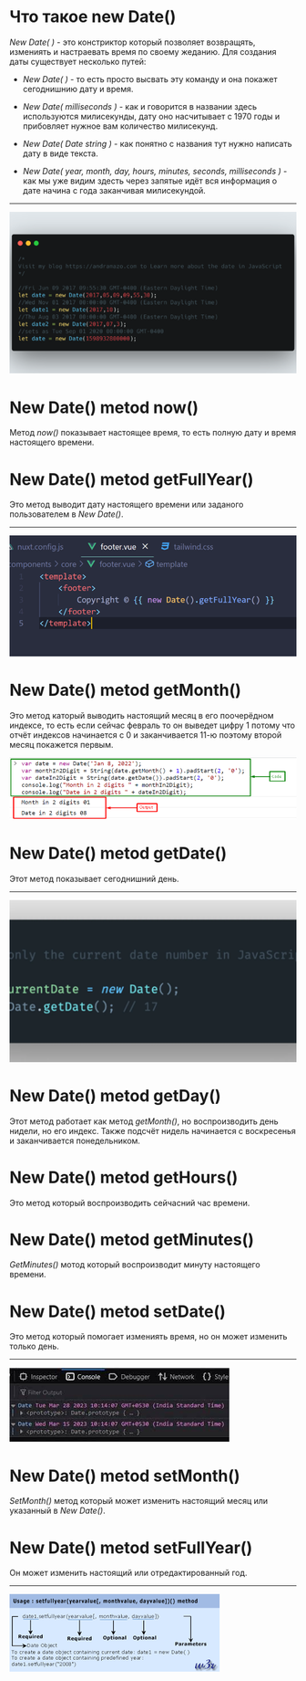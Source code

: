 # __Что такое new Date()__ 
*New Date( )* - это констриктор который позволяет возвращять, измениять и настраевать время по своему жеданию. Для создания даты существует несколько путей:
* *New Date( )* - то есть просто высвать эту команду и она покажет сегоднишнию дату и время.

- *New Date( milliseconds )* - как и говорится в названии здесь используются милисекунды, дату оно насчитывает с 1970 годы и прибовляет нужное вам количество милисекунд.

- *New Date( Date string )* - как понятно с названия тут нужно написать дату в виде текста.

- *New Date( year, month, day, hours, minutes, seconds, milliseconds )* - как мы уже видим здесть через запятые идёт вся информация о дате начина с года заканчивая милисекундой.
----------------------------------------------------------------
![alt text](R.png)


# __New Date() metod now()__ 
Метод *now()* показывает настоящее время, то есть полную дату и время настоящего времени.

# __New Date() metod getFullYear()__ 
Это метод выводит дату настоящего времени или заданого пользователем в *New Date()*.

----------------------------------
![alt text](mbwjeqvvpd8ygh3mhotu.webp)


# __New Date() metod getMonth()__ 
Это метод каторый выводить настоящий месяц в его поочерёдном индексе, то есть если сейчас февраль то он выведет цифру 1 потому что отчёт индексов начинается с 0 и заканчивается 11-ю поэтому второй месяц покажется первым.

![alt text](Digit-Format-in-JavaScript-1.webp)


# __New Date() metod getDate()__ 
Этот метод показывает сегоднишний день.

------------------------------------------------------
![alt text](main-eb2057fe005c6929827f557c0ad84613.webp)


# __New Date() metod getDay()__ 
Этот метод работает как метод *getMonth()*, но воспроизводить день нидели, но его индекс. Также подсчёт нидель начинается с воскресенья и заканчивается понедельником.


# __New Date() metod getHours()__ 
Это метод который воспроизводить сейчасний час времени.


# __New Date() metod getMinutes()__ 
*GetMinutes()* мотод который воспроизводит минуту настоящего времени.


# __New Date() metod setDate()__ 
Это метод который помогает измениять время, но он может изменить только день.

------------------------------------------------------
![alt text](<Без названия.jpg>)


# __New Date() metod setMonth()__
*SetMonth()* метод который может изменить настоящий месяц или указанный в *New Date()*.


# __New Date() metod setFullYear()__ 
Он может изменить настоящий или отредактированный год.

-------------------------------------------------
![alt text](<Без названия.png>)